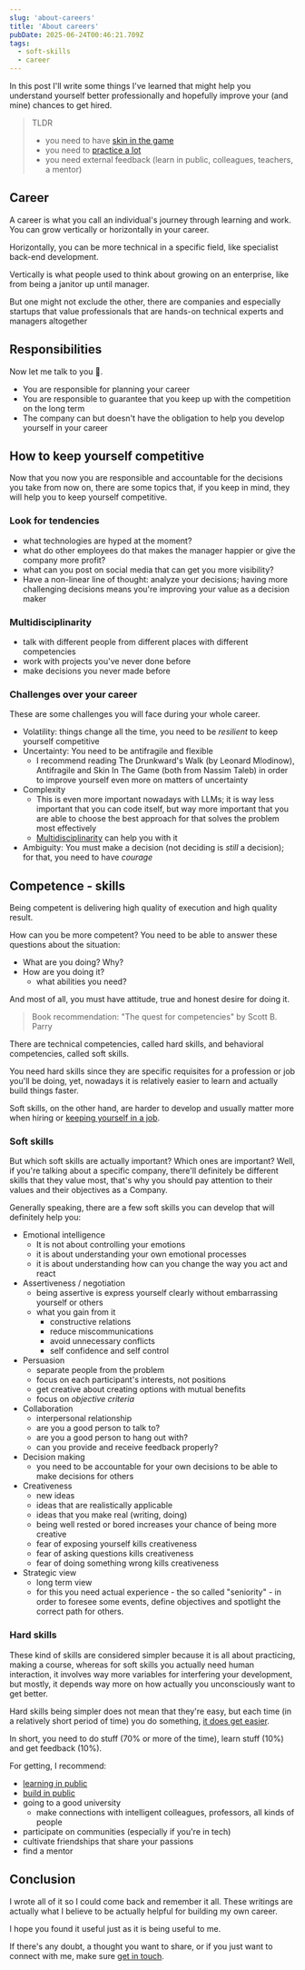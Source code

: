 ```yaml
---
slug: 'about-careers'
title: 'About careers'
pubDate: 2025-06-24T00:46:21.709Z
tags:
  - soft-skills
  - career
---
```


In this post I'll write some things I've learned that might help you understand yourself better professionally and hopefully improve your (and mine) chances to get hired.

> TLDR
>
> - you need to have [skin in the game](/blog/a-quick-word-about-having-skin-in-the-game)
> - you need to [practice a lot](/til/how-i-improve-myself-neuroscientifically)
> - you need external feedback (learn in public, colleagues, teachers, a mentor)

## Career

A career is what you call an individual's journey through learning and work. You can grow vertically or horizontally in your career.

Horizontally, you can be more technical in a specific field, like specialist back-end development.

Vertically is what people used to think about growing on an enterprise, like from being a janitor up until manager.

But one might not exclude the other, there are companies and especially startups that value professionals that are hands-on technical experts and managers altogether

## Responsibilities

Now let me talk to you 🫵.

- You are responsible for planning your career
- You are responsible to guarantee that you keep up with the competition on the long term
- The company can but doesn't have the obligation to help you develop yourself in your career

## How to keep yourself competitive

Now that you now you are responsible and accountable for the decisions you take from now on, there are some topics that, if you keep in mind, they will help you to keep yourself competitive.

### Look for tendencies

- what technologies are hyped at the moment?
- what do other employees do that makes the manager happier or give the company more profit?
- what can you post on social media that can get you more visibility?
- Have a non-linear line of thought: analyze your decisions; having more challenging decisions means you're improving your value as a decision maker

### Multidisciplinarity

- talk with different people from different places with different competencies
- work with projects you've never done before
- make decisions you never made before

### Challenges over your career

These are some challenges you will face during your whole career.

- Volatility: things change all the time, you need to be _resilient_ to keep yourself competitive
- Uncertainty: You need to be antifragile and flexible
  - I recommend reading The Drunkward's Walk (by Leonard Mlodinow), Antifragile and Skin In The Game (both from Nassim Taleb) in order to improve yourself even more on matters of uncertainty
- Complexity
  - This is even more important nowadays with LLMs; it is way less important that you can code itself, but way more important that you are able to choose the best approach for that solves the problem most effectively
  - [Multidisciplinarity](#multidisciplinarity) can help you with it
- Ambiguity: You must make a decision (not deciding is _still_ a decision); for that, you need to have _courage_

## Competence - skills

Being competent is delivering high quality of execution and high quality result.

How can you be more competent? You need to be able to answer these questions about the situation:

- What are you doing? Why?
- How are you doing it?
  - what abilities you need?

And most of all, you must have attitude, true and honest desire for doing it.

> Book recommendation: "The quest for competencies" by Scott B. Parry

There are technical competencies, called hard skills, and behavioral competencies, called soft skills.

You need hard skills since they are specific requisites for a profession or job you'll be doing, yet, nowadays it is relatively easier to learn and actually build things faster.

Soft skills, on the other hand, are harder to develop and usually matter more when hiring or [keeping yourself in a job](https://g1.globo.com/economia/concursos-e-emprego/noticia/2018/09/18/9-em-cada-10-profissionais-sao-contratados-pelo-perfil-tecnico-e-demitidos-pelo-comportamental.ghtml).

### Soft skills

But which soft skills are actually important? Which ones are important? Well, if you're talking about a specific company, there'll definitely be different skills that they value most, that's why you should pay attention to their values and their objectives as a Company.

Generally speaking, there are a few soft skills you can develop that will definitely help you:

- Emotional intelligence
  - It is not about controlling your emotions
  - it is about understanding your own emotional processes
  - it is about understanding how can you change the way you act and react
- Assertiveness / negotiation
  - being assertive is express yourself clearly without embarrassing yourself or others
  - what you gain from it
    - constructive relations
    - reduce miscommunications
    - avoid unnecessary conflicts
    - self confidence and self control
- Persuasion
  - separate people from the problem
  - focus on each participant's interests, not positions
  - get creative about creating options with mutual benefits
  - focus on _objective criteria_
- Collaboration
  - interpersonal relationship
  - are you a good person to talk to?
  - are you a good person to hang out with?
  - can you provide and receive feedback properly?
- Decision making
  - you need to be accountable for your own decisions to be able to make decisions for others
- Creativeness
  - new ideas
  - ideas that are realistically applicable
  - ideas that you make real (writing, doing)
  - being well rested or bored increases your chance of being more creative
  - fear of exposing yourself kills creativeness
  - fear of asking questions kills creativeness
  - fear of doing something wrong kills creativeness
- Strategic view
  - long term view
  - for this you need actual experience - the so called "seniority" - in order to foresee some events, define objectives and spotlight the correct path for others.

### Hard skills

These kind of skills are considered simpler because it is all about practicing, making a course, whereas for soft skills you actually need human interaction, it involves way more variables for interfering your development, but mostly, it depends way more on how actually you unconsciously want to get better.

Hard skills being simpler does not mean that they're easy, but each time (in a relatively short period of time) you do something, [it does get easier](/til/how-i-improve-myself-neuroscientifically).

In short, you need to do stuff (70% or more of the time), learn stuff (10%) and get feedback (10%).

For getting, I recommend:

- [learning in public](https://www.swyx.io/learn-in-public)
- [build in public](https://buildinpublic.xyz/)
- going to a good university
  - make connections with intelligent colleagues, professors, all kinds of people
- participate on communities (especially if you're in tech)
- cultivate friendships that share your passions
- find a mentor

## Conclusion

I wrote all of it so I could come back and remember it all. These writings are actually what I believe to be actually helpful for building my own career.

I hope you found it useful just as it is being useful to me.

If there's any doubt, a thought you want to share, or if you just want to connect with me, make sure [get in touch](https://gustav0d.github.io/contact).
